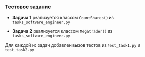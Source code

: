 ### Тестовое задание ###

* **Задача 1** реализуется классом ```CountShares()``` из ```tasks_software_engineer.py```

* **Задача 2** реализуется классом ```Megatrader()``` из ```tasks_software_engineer.py```

Для каждой из задач добавлен вызов тестов из ```test_task1.py``` и  ```test_task2.py```